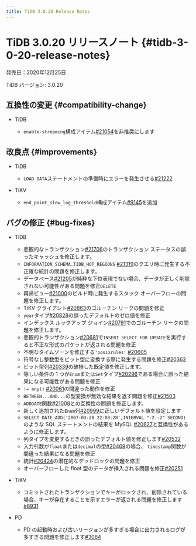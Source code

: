 ```yaml
---
title: TiDB 3.0.20 Release Notes
---
```


# TiDB 3.0.20 リリースノート {#tidb-3-0-20-release-notes}

発売日：2020年12月25日

TiDB バージョン: 3.0.20

## 互換性の変更 {#compatibility-change}

-   TiDB

    -   `enable-streaming`構成アイテム[#21054](https://github.com/pingcap/tidb/pull/21054)を非推奨にします

## 改良点 {#improvements}

-   TiDB

    -   `LOAD DATA`ステートメントの準備時にエラーを発生させる[#21222](https://github.com/pingcap/tidb/pull/21222)

-   TiKV

    -   `end_point_slow_log_threshold`構成アイテム[#9145](https://github.com/tikv/tikv/pull/9145)を追加

## バグの修正 {#bug-fixes}

-   TiDB

    -   悲観的なトランザクション[#21706](https://github.com/pingcap/tidb/pull/21706)のトランザクション ステータスの誤ったキャッシュを修正します。
    -   `INFORMATION_SCHEMA.TIDB_HOT_REGIONS` [#21319](https://github.com/pingcap/tidb/pull/21319)のクエリ時に発生する不正確な統計の問題を修正します。
    -   データベース[#21205](https://github.com/pingcap/tidb/pull/21205)が純粋な下位表現でない場合、データが正しく削除されない可能性がある問題を修正`DELETE`
    -   再帰ビュー[#21000](https://github.com/pingcap/tidb/pull/21000)のビルド時に発生するスタック オーバーフローの問題を修正します。
    -   TiKV クライアント[#20863](https://github.com/pingcap/tidb/pull/20863)のゴルーチン リークの問題を修正
    -   `year`タイプ[#20828](https://github.com/pingcap/tidb/pull/20828)の誤ったデフォルトのゼロ値を修正
    -   インデックス ルックアップ ジョイン[#20791](https://github.com/pingcap/tidb/pull/20791)でのゴルーチン リークの問題を修正します。
    -   悲観的トランザクション[#20681](https://github.com/pingcap/tidb/pull/20681)で`INSERT SELECT FOR UPDATE`を実行すると不正な形式のパケットが返される問題を修正
    -   不明なタイムゾーンを修正する`'posixrules'` [#20605](https://github.com/pingcap/tidb/pull/20605)
    -   符号なし整数型をビット型に変換する際に発生する問題を修正[#20362](https://github.com/pingcap/tidb/pull/20362)
    -   ビット型列[#20339](https://github.com/pingcap/tidb/pull/20339)の破損した既定値を修正します。
    -   等しい条件の 1 つが`Enum`または`Set`タイプ[#20296](https://github.com/pingcap/tidb/pull/20296)である場合に誤った結果になる可能性がある問題を修正
    -   `!= any()` [#20061](https://github.com/pingcap/tidb/pull/20061)の間違った動作を修正
    -   `BETWEEN...AND...`の型変換が無効な結果を返す問題を修正[#21503](https://github.com/pingcap/tidb/pull/21503)
    -   `ADDDATE`関数[#21008](https://github.com/pingcap/tidb/pull/21008)との互換性の問題を修正します。
    -   新しく追加された`Enum`列[#20999](https://github.com/pingcap/tidb/pull/20999)に正しいデフォルト値を設定します
    -   `SELECT DATE_ADD('2007-03-28 22:08:28',INTERVAL "-2.-2" SECOND)`のような SQL ステートメントの結果を MySQL [#20627](https://github.com/pingcap/tidb/pull/20627)と互換性があるように修正します。
    -   列タイプを変更するときの誤ったデフォルト値を修正します[#20532](https://github.com/pingcap/tidb/pull/20532)
    -   入力引数が`float`または`decimal`の型[#20469](https://github.com/pingcap/tidb/pull/20469)の場合、 `timestamp`関数が間違った結果になる問題を修正
    -   統計[#20424](https://github.com/pingcap/tidb/pull/20424)の潜在的なデッドロックの問題を修正
    -   オーバーフローした float 型のデータが挿入される問題を修正[#20251](https://github.com/pingcap/tidb/pull/20251)

-   TiKV

    -   コミットされたトランザクションでキーがロックされ、削除されている場合、キーが存在することを示すエラーが返される問題を修正します[#8931](https://github.com/tikv/tikv/pull/8931)

-   PD

    -   PD の起動時および古いリージョンが多すぎる場合に出力されるログが多すぎる問題を修正します[#3064](https://github.com/pingcap/pd/pull/3064)
